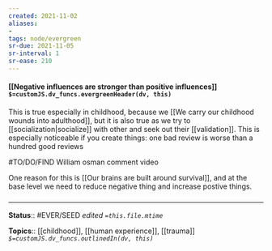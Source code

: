 ```yaml
---
created: 2021-11-02 
aliases:
- 
tags: node/evergreen
sr-due: 2021-11-05
sr-interval: 1
sr-ease: 210
---
```

#### [[Negative influences are stronger than positive influences]] `$=customJS.dv_funcs.evergreenHeader(dv, this)`

This is true especially in childhood, because we [[We carry our childhood wounds into adulthood]], but it is also true as we try to [[socialization|socialize]] with other and seek out their [[validation]]. This is especially noticeable if you create things: one bad review is worse than a hundred good reviews

#TO/DO/FIND William osman comment video

One reason for this is [[Our brains are built around survival]], and at the base level we need to reduce negative thing and increase postive things. 

### <hr class="footnote"/>

**Status**:: #EVER/SEED 
*edited `=this.file.mtime`*

**Topics**:: [[childhood]], [[human experience]], [[trauma]]
*`$=customJS.dv_funcs.outlinedIn(dv, this)`*
